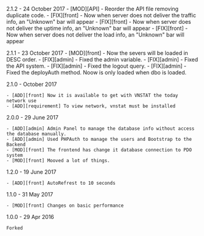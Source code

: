 2.1.2 - 24 October 2017
    - [MOD][API] - Reorder the API file removing duplicate code.
    - [FIX][front] - Now when server does not deliver the traffic info, an "Unknown" bar will appear 
    - [FIX][front] - Now when server does not deliver the uptime info, an "Unknown" bar will appear 
    - [FIX][front] - Now when server does not deliver the load info, an "Unknown" bar will appear

2.1.1 - 23 October 2017 
    - [MOD][front] - Now the severs will be loaded in DESC order. 
    - [FIX][admin] - Fixed the admin variable. 
    - [FIX][admin] - Fixed the API system. 
    - [FIX][admin] - Fixed the logout query. 
    - [FIX][admin] - Fixed the deployAuth method. Noow is only loaded when dbo is loaded. 

2.1.0 - October 2017
    
    - [ADD][front] Now it is available to get with VNSTAT the today network use
    - [ADD][requirement] To view network, vnstat must be installed

2.0.0 - 29 June 2017 

    - [ADD][admin] Admin Panel to manage the database info without access the database manually.
    - [ADD][admin] Used PHPAuth to manage the users and Bootstrap to the Backend
    - [MOD][front] The frontend has change it database connection to PDO system
    - [MOD][front] Mooved a lot of things.

1.2.0 - 19 June 2017

    - [ADD][front] AutoRefrest to 10 seconds

1.1.0 - 31 May 2017

    - [MOD][front] Changes on basic performance

1.0.0 - 29 Apr 2016

    Forked
